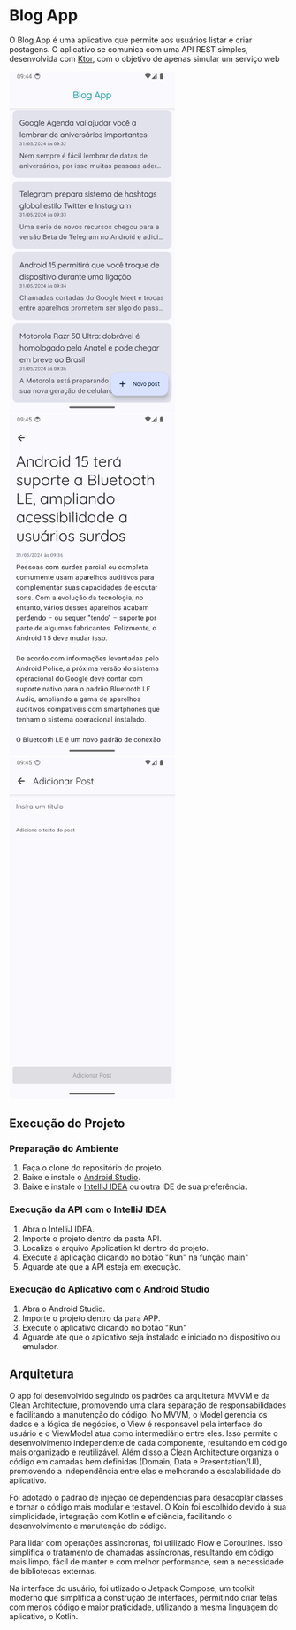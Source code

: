# Blog App

O Blog App é uma aplicativo que permite aos usuários listar e criar postagens. O aplicativo se comunica com uma API REST simples, desenvolvida com [Ktor](https://ktor.io/), com o objetivo de apenas simular um serviço web

<img
  src="APP/screenshots/Screenshot_20240601_094443.png"
  alt="Tela inicial"
  width="300" /> <img
  src="APP/screenshots/Screenshot_20240601_094513.png"
  alt="Tela de detalhes da postagem"
  width="300" />  <img
  src="APP/screenshots/Screenshot_20240601_094535.png"
  alt="Tela de criação de postagem"
  width="300" />


## Execução do Projeto

### Preparação do Ambiente

1. Faça o clone do repositório do projeto.
2. Baixe e instale o [Android Studio](https://developer.android.com/studio/install).
3. Baixe e instale o [IntelliJ IDEA](https://www.jetbrains.com/help/idea/installation-guide.html) ou outra IDE de sua preferência.

### Execução da API com o IntelliJ IDEA

1. Abra o IntelliJ IDEA.
2. Importe o projeto dentro da pasta API.
3. Localize o arquivo Application.kt dentro do projeto.
4. Execute a aplicação clicando no botão "Run" na função main"
5. Aguarde até que a API esteja em execução.

### Execução do Aplicativo com o Android Studio

1. Abra o Android Studio.
2. Importe o projeto dentro da para APP.
3. Execute o aplicativo clicando no botão "Run"
4. Aguarde até que o aplicativo seja instalado e iniciado no dispositivo ou emulador.

## Arquitetura

O app foi desenvolvido seguindo os padrões da arquitetura MVVM e da Clean Architecture, promovendo uma clara separação de responsabilidades e facilitando a manutenção do código. No MVVM, o Model gerencia os dados e a lógica de negócios, o View é responsável pela interface do usuário e o ViewModel atua como intermediário entre eles. Isso permite o desenvolvimento independente de cada componente, resultando em código mais organizado e reutilizável. Além disso,a Clean Architecture organiza o código em camadas bem definidas (Domain, Data e Presentation/UI), promovendo a independência entre elas e melhorando a escalabilidade do aplicativo.

Foi adotado o padrão de injeção de dependências para desacoplar classes e tornar o código mais modular e testável. O Koin foi escolhido devido à sua simplicidade, integração com Kotlin e eficiência, facilitando o desenvolvimento e manutenção do código.

Para lidar com operações assíncronas, foi utilizado Flow e Coroutines. Isso simplifica o tratamento de chamadas assíncronas, resultando em código mais limpo, fácil de manter e com melhor performance, sem a necessidade de bibliotecas externas.

Na interface do usuário, foi utlizado o Jetpack Compose, um toolkit moderno que simplifica a construção de interfaces, permitindo criar telas com menos código e maior praticidade, utilizando a mesma linguagem do aplicativo, o Kotlin.